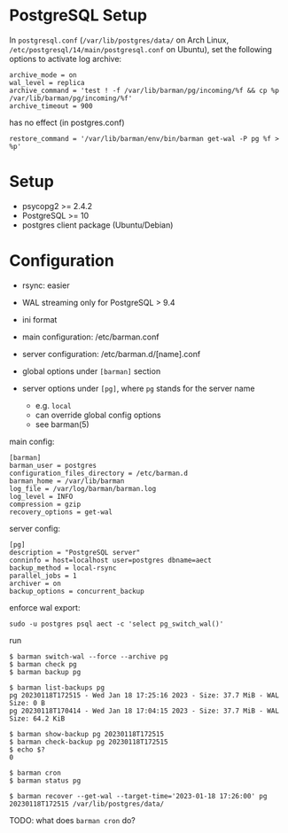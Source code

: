 # PostgreSQL Setup

In `postgresql.conf` (`/var/lib/postgres/data/` on Arch Linux, `/etc/postgresql/14/main/postgresql.conf` on Ubuntu), set the following options to activate log archive:

```
archive_mode = on
wal_level = replica
archive_command = 'test ! -f /var/lib/barman/pg/incoming/%f && cp %p /var/lib/barman/pg/incoming/%f'
archive_timeout = 900
```

has no effect (in postgres.conf)

    restore_command = '/var/lib/barman/env/bin/barman get-wal -P pg %f > %p'

# Setup

- psycopg2 >= 2.4.2
- PostgreSQL >= 10
- postgres client package (Ubuntu/Debian)

# Configuration

- rsync: easier
- WAL streaming only for PostgreSQL > 9.4

- ini format
- main configuration: /etc/barman.conf
- server configuration: /etc/barman.d/[name].conf

- global options under `[barman]` section
- server options under `[pg]`, where `pg` stands for the server name
    - e.g. `local`
    - can override global config options
    - see barman(5)

main config:

```
[barman]
barman_user = postgres
configuration_files_directory = /etc/barman.d
barman_home = /var/lib/barman
log_file = /var/log/barman/barman.log
log_level = INFO
compression = gzip
recovery_options = get-wal
```

server config:

```
[pg]
description = "PostgreSQL server"
conninfo = host=localhost user=postgres dbname=aect
backup_method = local-rsync
parallel_jobs = 1
archiver = on
backup_options = concurrent_backup
```

enforce wal export:

    sudo -u postgres psql aect -c 'select pg_switch_wal()'

run

    $ barman switch-wal --force --archive pg
    $ barman check pg
    $ barman backup pg

    $ barman list-backups pg
    pg 20230118T172515 - Wed Jan 18 17:25:16 2023 - Size: 37.7 MiB - WAL Size: 0 B
    pg 20230118T170414 - Wed Jan 18 17:04:15 2023 - Size: 37.7 MiB - WAL Size: 64.2 KiB

    $ barman show-backup pg 20230118T172515
    $ barman check-backup pg 20230118T172515
    $ echo $?
    0

    $ barman cron
    $ barman status pg

    $ barman recover --get-wal --target-time='2023-01-18 17:26:00' pg 20230118T172515 /var/lib/postgres/data/

TODO: what does `barman cron` do?
